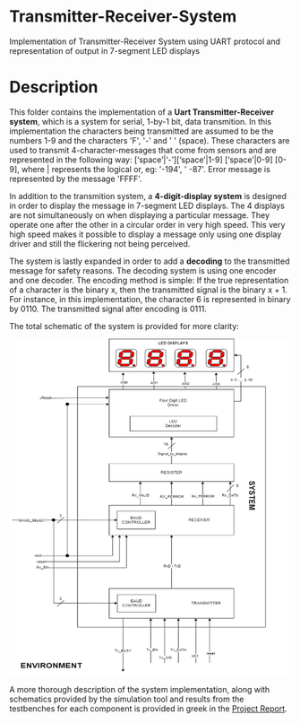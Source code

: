 # Transmitter-Receiver-System
Implementation of Transmitter-Receiver System using UART protocol and representation of output in 7-segment LED displays

# Description
This folder contains the implementation of a **Uart Transmitter-Receiver system**, which is a system for serial, 1-by-1 bit, data transmition. In this implementation the characters being transmitted are assumed to be the numbers 1-9 and the characters 'F', '-' and '&nbsp;' (space). These characters are used to transmit 4-character-messages that come from sensors and are represented in the following way: [‘space’|‘-’][‘space’|1-9] [‘space’|0-9] [0-9], where | represents the logical or, eg: '-194', '&nbsp;-87'. Error message is represented by the message 'FFFF'.

In addition to the transmition system, a **4-digit-display system** is designed in order to display the message in 7-segment LED displays. The 4 displays are not simultaneously on when displaying a particular message. They operate one after the other in a circular order in very high speed. This very high speed makes it possible to display a message only using one display driver and still the flickering not being perceived.

The system is lastly expanded in order to add a **decoding** to the transmitted message for safety reasons. The decoding system is using one encoder and one decoder. The encoding method is simple: If the true representation of a character is the binary x, then the transmitted signal is the binary x + 1. For instance, in this implementation, the character 6 is represented in binary by 0110. The transmitted signal after encoding is 0111.

The total schematic of the system is provided for more clarity:

<img src="https://github.com/tsamouridis/Transmitter-Receiver-System/blob/master/media/diagram.png" alt="Schematic" width="500" height="600" class="center">

A more thorough description of the system implementation, along with schematics provided by the simulation tool and results from the testbenches for each component is provided in greek in the <a href="https://github.com/tsamouridis/Transmitter-Receiver-System/blob/master/Report_UART.pdf">Project Report</a>.
